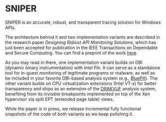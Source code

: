 # SNIPER

SNIPER is an accurate, robust, and transparent tracing solution for Windows APIs.

The architecture behind it and two implementation variants are described in the research paper *Designing Robust API Monitoring Solutions*, which has just been accepted for publication in the IEEE Transactions on Dependable and Secure Computing. You can find a preprint of the work [here](http://www.diag.uniroma1.it//~delia/).

As you may read in there, one implementation variant builds on DBI (dynamic binary instrumentation) with Intel Pin. It can serve as a standalone tool for in-guest monitoring of legitimate programs or malware, as well as be included in your favorite DBI-based analysis system (e.g., [BluePill](https://github.com/season-lab/bluepill)). The other variant builds on CPU virtualization extensions (Intel VT-x) for better transparency and ships as an extension of the [DRAKVUF](https://drakvuf.com/) analysis system, benefiting from its invisible breakpoints implemented on top of the Xen hypervisor via split EPT (extended page table) views.

While the paper is in press, we release incremental fully functional snapshots of the code of both variants as we keep polishing it.

